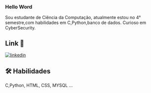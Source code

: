 ### Hello Word
Sou estudante de Ciência da Computação, atualmente estou no 4° semestre,com habilidades em C,Python,banco de dados.
Curioso em CyberSecurity.
## Link 🔗
[![linkedin](https://img.shields.io/badge/linkedin-0A66C2?style=for-the-badge&logo=linkedin&logoColor=white)](https://www.linkedin.com/in/joão-carlos-847a0b1a8/)

## 🛠 Habilidades
C,Python, HTML, CSS, MYSQL ...
